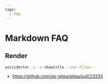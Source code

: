 ```yaml
---
tags:
  - FAQ
---
```


# Markdown FAQ

## Render

```bash
asciidoctor -s -a showtitle --out-file=- -
```

- https://github.com/go-gitea/gitea/pull/23333
